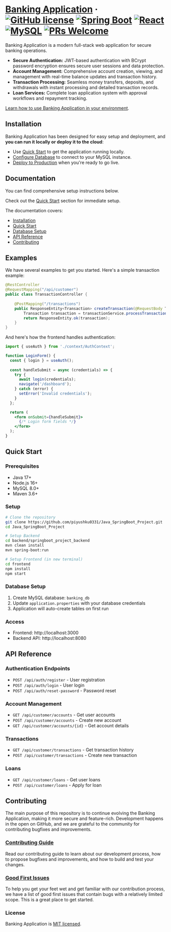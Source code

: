 # [Banking Application](https://github.com/piyushku0331/Java_SpringBoot_Project) &middot; [![GitHub license](https://img.shields.io/badge/license-MIT-blue.svg)](https://github.com/piyushku0331/Java_SpringBoot_Project/blob/main/README.md#license) [![Spring Boot](https://img.shields.io/badge/Spring%20Boot-3.4.9-brightgreen.svg)](https://spring.io/projects/spring-boot) [![React](https://img.shields.io/badge/React-18.2.0-blue.svg)](https://reactjs.org/) [![MySQL](https://img.shields.io/badge/MySQL-8.0-orange.svg)](https://www.mysql.com/) [![PRs Welcome](https://img.shields.io/badge/PRs-welcome-brightgreen.svg)](https://github.com/piyushku0331/Java_SpringBoot_Project/pulls)

Banking Application is a modern full-stack web application for secure banking operations.

* **Secure Authentication:** JWT-based authentication with BCrypt password encryption ensures secure user sessions and data protection.
* **Account Management:** Comprehensive account creation, viewing, and management with real-time balance updates and transaction history.
* **Transaction Processing:** Seamless money transfers, deposits, and withdrawals with instant processing and detailed transaction records.
* **Loan Services:** Complete loan application system with approval workflows and repayment tracking.

[Learn how to use Banking Application in your environment](#installation).

## Installation

Banking Application has been designed for easy setup and deployment, and **you can run it locally or deploy it to the cloud**:

* Use [Quick Start](#quick-start) to get the application running locally.
* [Configure Database](#database-setup) to connect to your MySQL instance.
* [Deploy to Production](#production-deployment) when you're ready to go live.

## Documentation

You can find comprehensive setup instructions below.

Check out the [Quick Start](#quick-start) section for immediate setup.

The documentation covers:

* [Installation](#installation)
* [Quick Start](#quick-start)
* [Database Setup](#database-setup)
* [API Reference](#api-reference)
* [Contributing](#contributing)

## Examples

We have several examples to get you started. Here's a simple transaction example:

```java
@RestController
@RequestMapping("/api/customer")
public class TransactionController {
    
    @PostMapping("/transactions")
    public ResponseEntity<Transaction> createTransaction(@RequestBody TransactionRequest request) {
        Transaction transaction = transactionService.processTransaction(request);
        return ResponseEntity.ok(transaction);
    }
}
```

And here's how the frontend handles authentication:

```jsx
import { useAuth } from './context/AuthContext';

function LoginForm() {
  const { login } = useAuth();
  
  const handleSubmit = async (credentials) => {
    try {
      await login(credentials);
      navigate('/dashboard');
    } catch (error) {
      setError('Invalid credentials');
    }
  };

  return (
    <form onSubmit={handleSubmit}>
      {/* Login form fields */}
    </form>
  );
}
```

## Quick Start

### Prerequisites
- Java 17+
- Node.js 16+
- MySQL 8.0+
- Maven 3.6+

### Setup

```bash
# Clone the repository
git clone https://github.com/piyushku0331/Java_SpringBoot_Project.git
cd Java_SpringBoot_Project

# Setup Backend
cd backend/springboot_project_backend
mvn clean install
mvn spring-boot:run

# Setup Frontend (in new terminal)
cd frontend
npm install
npm start
```

### Database Setup
1. Create MySQL database: `banking_db`
2. Update `application.properties` with your database credentials
3. Application will auto-create tables on first run

### Access
- Frontend: http://localhost:3000
- Backend API: http://localhost:8080

## API Reference

### Authentication Endpoints
- `POST /api/auth/register` - User registration
- `POST /api/auth/login` - User login  
- `POST /api/auth/reset-password` - Password reset

### Account Management
- `GET /api/customer/accounts` - Get user accounts
- `POST /api/customer/accounts` - Create new account
- `GET /api/customer/accounts/{id}` - Get account details

### Transactions
- `GET /api/customer/transactions` - Get transaction history
- `POST /api/customer/transactions` - Create new transaction

### Loans
- `GET /api/customer/loans` - Get user loans
- `POST /api/customer/loans` - Apply for loan

## Contributing

The main purpose of this repository is to continue evolving the Banking Application, making it more secure and feature-rich. Development happens in the open on GitHub, and we are grateful to the community for contributing bugfixes and improvements.

### [Contributing Guide](https://github.com/piyushku0331/Java_SpringBoot_Project/blob/main/CONTRIBUTING.md)
Read our contributing guide to learn about our development process, how to propose bugfixes and improvements, and how to build and test your changes.

### [Good First Issues](https://github.com/piyushku0331/Java_SpringBoot_Project/labels/good%20first%20issue)
To help you get your feet wet and get familiar with our contribution process, we have a list of good first issues that contain bugs with a relatively limited scope. This is a great place to get started.

### License
Banking Application is [MIT licensed](./LICENSE).
